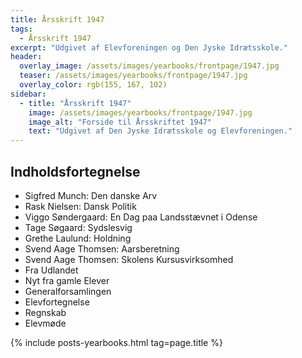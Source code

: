 ```yaml
---
title: Årsskrift 1947
tags:
  - Årsskrift 1947
excerpt: "Udgivet af Elevforeningen og Den Jyske Idrætsskole."
header:
  overlay_image: /assets/images/yearbooks/frontpage/1947.jpg
  teaser: /assets/images/yearbooks/frontpage/1947.jpg
  overlay_color: rgb(155, 167, 102)
sidebar:
  - title: "Årsskrift 1947"
    image: /assets/images/yearbooks/frontpage/1947.jpg
    image_alt: "Forside til Årsskriftet 1947"
    text: "Udgivet af Den Jyske Idrætsskole og Elevforeningen."
---
```


## Indholdsfortegnelse

- Sigfred Munch: Den danske Arv
- Rask Nielsen: Dansk Politik
- Viggo Søndergaard: En Dag paa Landsstævnet i Odense
- Tage Søgaard: Sydslesvig
- Grethe Laulund: Holdning
- Svend Aage Thomsen: Aarsberetning
- Svend Aage Thomsen: Skolens Kursusvirksomhed
- Fra Udlandet
- Nyt fra gamle Elever
- Generalforsamlingen
- Elevfortegnelse
- Regnskab
- Elevmøde

{% include posts-yearbooks.html tag=page.title %}
